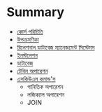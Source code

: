 # Summary

* [কোর্স পরিচিতি](README.md)
* [উপক্রমণিকা](introduction.md)
* [রিলেশনাল ডাটাবেজ ম্যানেজমেন্ট সিস্টেমস](rdms.md)
* [ইনস্টলেশন](installation.md)
* [ডাটাবেজ](creatingdb.md)
* [টেবিল অপারেশন](table.md)
* [এসকিউএল কমান্ড'স](sql-commands.md)
   * গানিতিক অপারেশন
   * লজিক্যাল অপারেশন
   * JOIN

